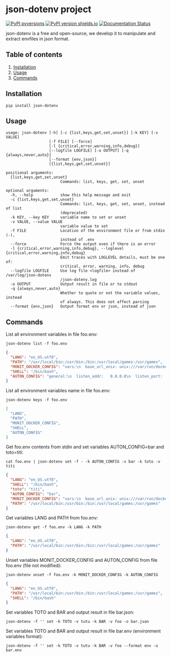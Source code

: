 # json-dotenv project

[![PyPI pyversions](https://img.shields.io/pypi/pyversions/json-dotenv.svg)](https://pypi.org/project/json-dotenv/)
[![PyPI version shields.io](https://img.shields.io/pypi/v/json-dotenv.svg)](https://pypi.org/project/json-dotenv/)
[![Documentation Status](https://readthedocs.org/projects/json-dotenv/badge/?version=latest)](https://json-dotenv.readthedocs.io/)

json-dotenv is a free and open-source, we develop it to manipulate and extract envfiles in json format.

## Table of contents
1. [Installation](#installation)
2. [Usage](#usage)
3. [Commands](#commands)

## <a name="installation"></a>Installation

`pip install json-dotenv`

## <a name="usage"></a>Usage

```
usage: json-dotenv [-h] [-c {list,keys,get,set,unset}] [-k KEY] [-v VALUE]
                   [-f FILE] [--force]
                   [-l {critical,error,warning,info,debug}]
                   [--logfile LOGFILE] [-o OUTPUT] [-q {always,never,auto}]
                   [--format {env,json}]
                   [{list,keys,get,set,unset}]

positional arguments:
  {list,keys,get,set,unset}
                        Commands: list, keys, get, set, unset

optional arguments:
  -h, --help            show this help message and exit
  -c {list,keys,get,set,unset}
                        Commands: list, keys, get, set, unset, instead of list
                        (deprecated)
  -k KEY, --key KEY     variable name to set or unset
  -v VALUE, --value VALUE
                        variable value to set
  -f FILE               Location of the environment file or from stdin (-),
                        instead of .env
  --force               Force the output even if there is an error
  -l {critical,error,warning,info,debug}, --loglevel {critical,error,warning,info,debug}
                        Emit traces with LOGLEVEL details, must be one of:
                        critical, error, warning, info, debug
  --logfile LOGFILE     Use log file <logfile> instead of /var/log/json-dotenv
                        /json-dotenv.log
  -o OUTPUT             Output result in file or to stdout
  -q {always,never,auto}
                        Whether to quote or not the variable values, instead
                        of always. This does not affect parsing
  --format {env,json}   Output format env or json, instead of json
```

## <a name="commands"></a>Commands

List all environment variables in file foo.env:

`json-dotenv list -f foo.env`

```json
{
  "LANG": "en_US.utf8",
  "PATH": "/usr/local/bin:/usr/bin:/bin:/usr/local/games:/usr/games",
  "MONIT_DOCKER_CONFIG": "vars:\n  base_url_unix: unix:///var/run/docker.sock\n  base_url_https: https://127.0.0.1:2376/\n  tls_verify: true\nclients:\n  '@import_client':\n    - clients.yml.example\n  local_https:\n    config:\n      base_url: \n      tls:\n        verify: \n  foo_https:\n    '@import_vars': foo_https.vars.yml.example\n    config:\n      base_url: \nctn-groups:\n  php:\n    match:\n      - 'name:foo-php*'\n      - 'image:*/php-fpm/*'\n      - 'label:*php-fpm*'\n  nodejs:\n    match:\n      - 'id:4c01db0b339c'\n      - 'name:node*'\nconditions:\n  mem_gt_10pct_and_cpu_gt_60pct:\n    expr:\n      - mem_percent > 10\n      - cpu_percent > 60\n  mem_usage_100MiB:\n    expr:\n      - mem_usage > 100 MiB\n  status_not_running:\n    expr:\n      - status not in (pause,running)\ncommands:\n  start_pause:\n    exec:\n      - start\n      - (echo 'foo' > /tmp/bar)\n      - pause\n  pause_restart:\n    exec:\n      - pause\n      - restart\n  remove_force:\n    exec:\n      - remove:\n          kwargs:\n            force: true",
  "SHELL": "/bin/bash",
  "AUTON_CONFIG": "general:\n  listen_addr:   0.0.0.0\n  listen_port:   8666\n  max_workers:   5\n  max_requests:  5000\n  max_life_time: 3600\n  lock_timeout:  60\n  charset:       utf-8\n  content_type:  'application/json; charset=utf-8'\n  #auth_basic:      'Restricted'\n  #auth_basic_file: '/etc/auton/auton.passwd'\nendpoints:\n  si.corp-ansible:\n    plugin: subproc\n    config:\n      prog: ansible-playbook\n      timeout: 3600\n  si.corp-terraform:\n    plugin: subproc\n    config:\n      prog: terraform\n      timeout: 3600\n  curl:\n    plugin: subproc\n    config:\n      prog: curl\n      timeout: 3600\nmodules:\n  job:\n    routes:\n      run:\n        handler:   'job_run'\n        regexp:    '^run/(?P<endpoint>[^\\/]+)/(?P<id>[a-z0-9][a-z0-9\\-]{7,63})$'\n        safe_init: true\n        auth:      false\n        op:        'POST'\n      status:\n        handler:   'job_status'\n        regexp:    '^status/(?P<endpoint>[^\\/]+)/(?P<id>[a-z0-9][a-z0-9\\-]{7,63})$'\n        auth:      false\n        op:        'GET'"
}
```

List all environment variables name in file foo.env:

`json-dotenv keys -f foo.env`

```json
[
  "LANG",
  "PATH",
  "MONIT_DOCKER_CONFIG",
  "SHELL",
  "AUTON_CONFIG"
]
```

Get foo.env contents from stdin and set variables AUTON\_CONFIG=bar and toto=titi:

`cat foo.env | json-dotenv set -f - -k AUTON_CONFIG -v bar -k toto -v titi`

```json
{
  "LANG": "en_US.utf8",
  "SHELL": "/bin/bash",
  "toto": "titi",
  "AUTON_CONFIG": "bar",
  "MONIT_DOCKER_CONFIG": "vars:\n  base_url_unix: unix:///var/run/docker.sock\n  base_url_https: https://127.0.0.1:2376/\n  tls_verify: true\nclients:\n  '@import_client':\n    - clients.yml.example\n  local_https:\n    config:\n      base_url: \n      tls:\n        verify: \n  foo_https:\n    '@import_vars': foo_https.vars.yml.example\n    config:\n      base_url: \nctn-groups:\n  php:\n    match:\n      - 'name:foo-php*'\n      - 'image:*/php-fpm/*'\n      - 'label:*php-fpm*'\n  nodejs:\n    match:\n      - 'id:4c01db0b339c'\n      - 'name:node*'\nconditions:\n  mem_gt_10pct_and_cpu_gt_60pct:\n    expr:\n      - mem_percent > 10\n      - cpu_percent > 60\n  mem_usage_100MiB:\n    expr:\n      - mem_usage > 100 MiB\n  status_not_running:\n    expr:\n      - status not in (pause,running)\ncommands:\n  start_pause:\n    exec:\n      - start\n      - (echo 'foo' > /tmp/bar)\n      - pause\n  pause_restart:\n    exec:\n      - pause\n      - restart\n  remove_force:\n    exec:\n      - remove:\n          kwargs:\n            force: true",
  "PATH": "/usr/local/bin:/usr/bin:/bin:/usr/local/games:/usr/games"
}
```

Get variables LANG and PATH from foo.env:

`json-dotenv get -f foo.env -k LANG -k PATH`

```json
{
  "LANG": "en_US.utf8",
  "PATH": "/usr/local/bin:/usr/bin:/bin:/usr/local/games:/usr/games"
}
```

Unset variables MONIT\_DOCKER\_CONFIG and AUTON\_CONFIG from file foo.env (file not modified):

`json-dotenv unset -f foo.env -k MONIT_DOCKER_CONFIG -k AUTON_CONFIG`

```json
{
  "LANG": "en_US.utf8",
  "PATH": "/usr/local/bin:/usr/bin:/bin:/usr/local/games:/usr/games",
  "SHELL": "/bin/bash"
}
```

Set variables TOTO and BAR and output result in file bar.json:

`json-dotenv -f '' set -k TOTO -v tutu -k BAR -v foo -o bar.json`

Set variables TOTO and BAR and output result in file bar.env (environment variables format):

`json-dotenv -f '' set -k TOTO -v tutu -k BAR -v foo --format env -o bar.env`

